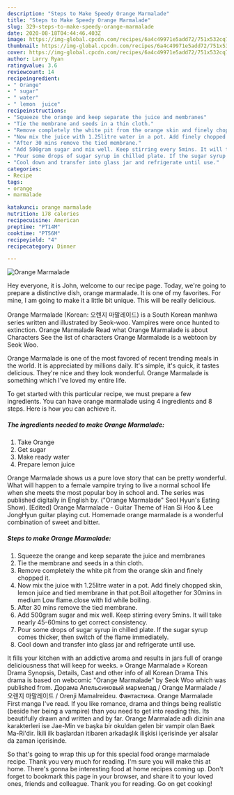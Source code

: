 ```yaml
---
description: "Steps to Make Speedy Orange Marmalade"
title: "Steps to Make Speedy Orange Marmalade"
slug: 329-steps-to-make-speedy-orange-marmalade
date: 2020-08-18T04:44:46.403Z
image: https://img-global.cpcdn.com/recipes/6a4c49971e5add72/751x532cq70/orange-marmalade-recipe-main-photo.jpg
thumbnail: https://img-global.cpcdn.com/recipes/6a4c49971e5add72/751x532cq70/orange-marmalade-recipe-main-photo.jpg
cover: https://img-global.cpcdn.com/recipes/6a4c49971e5add72/751x532cq70/orange-marmalade-recipe-main-photo.jpg
author: Larry Ryan
ratingvalue: 3.6
reviewcount: 14
recipeingredient:
- " Orange"
- " sugar"
- " water"
- " lemon  juice"
recipeinstructions:
- "Squeeze the orange and keep separate the juice and membranes"
- "Tie the membrane and seeds in a thin cloth."
- "Remove completely the white pit from the orange skin and finely chopped it."
- "Now mix the juice with 1.25litre water in a pot. Add finely chopped skin, lemon juice and tied membrane in that pot.Boil altogether for 30mins in medium Low flame.close with lid while boiling."
- "After 30 mins remove the tied membrane."
- "Add 500gram sugar and mix well. Keep stirring every 5mins. It will take nearly 45-60mins to get correct consistency."
- "Pour some drops of sugar syrup in chilled plate. If the sugar syrup comes thicker, then switch of the flame immediately."
- "Cool down and transfer into glass jar and refrigerate until use."
categories:
- Recipe
tags:
- orange
- marmalade

katakunci: orange marmalade 
nutrition: 178 calories
recipecuisine: American
preptime: "PT14M"
cooktime: "PT56M"
recipeyield: "4"
recipecategory: Dinner

---
```



![Orange Marmalade](https://img-global.cpcdn.com/recipes/6a4c49971e5add72/751x532cq70/orange-marmalade-recipe-main-photo.jpg)

Hey everyone, it is John, welcome to our recipe page. Today, we're going to prepare a distinctive dish, orange marmalade. It is one of my favorites. For mine, I am going to make it a little bit unique. This will be really delicious.

Orange Marmalade (Korean: 오렌지 마말레이드) is a South Korean manhwa series written and illustrated by Seok-woo. Vampires were once hunted to extinction. Orange Marmalade Read what Orange Marmalade is about Characters See the list of characters Orange Marmalade is a webtoon by Seok Woo.

Orange Marmalade is one of the most favored of recent trending meals in the world. It is appreciated by millions daily. It's simple, it's quick, it tastes delicious. They're nice and they look wonderful. Orange Marmalade is something which I've loved my entire life.


To get started with this particular recipe, we must prepare a few ingredients. You can have orange marmalade using 4 ingredients and 8 steps. Here is how you can achieve it.

<!--inarticleads1-->

##### The ingredients needed to make Orange Marmalade:

1. Take  Orange
1. Get  sugar
1. Make ready  water
1. Prepare  lemon  juice


Orange Marmalade shows us a pure love story that can be pretty wonderful. What will happen to a female vampire trying to live a normal school life when she meets the most popular boy in school and. The series was published digitally in English by. (&#34;Orange Marmalade&#34; Seol Hyun&#39;s Eating Show). [Edited] Orange Marmalade - Guitar Theme of Han Si Hoo &amp; Lee JongHyun guitar playing cut. Homemade orange marmalade is a wonderful combination of sweet and bitter. 

<!--inarticleads2-->

##### Steps to make Orange Marmalade:

1. Squeeze the orange and keep separate the juice and membranes
1. Tie the membrane and seeds in a thin cloth.
1. Remove completely the white pit from the orange skin and finely chopped it.
1. Now mix the juice with 1.25litre water in a pot. Add finely chopped skin, lemon juice and tied membrane in that pot.Boil altogether for 30mins in medium Low flame.close with lid while boiling.
1. After 30 mins remove the tied membrane.
1. Add 500gram sugar and mix well. Keep stirring every 5mins. It will take nearly 45-60mins to get correct consistency.
1. Pour some drops of sugar syrup in chilled plate. If the sugar syrup comes thicker, then switch of the flame immediately.
1. Cool down and transfer into glass jar and refrigerate until use.


It fills your kitchen with an addictive aroma and results in jars full of orange deliciousness that will keep for weeks. » Orange Marmalade » Korean Drama Synopsis, Details, Cast and other info of all Korean Drama This drama is based on webcomic &#34;Orange Marmalade&#34; by Seok Woo which was published from. Дорама Апельсиновый мармелад / Orange Marmalade / 오렌지 마말레이드 / Orenji Mamalreideu. Фантастика. Orange Marmalade First manga I&#39;ve read. If you like romance, drama and things being realistic (beside her being a vampire) than you need to get into reading this. Its beautifully drawn and written and by far. Orange Marmalade adlı dizinin ana karakterleri ise Jae-Min ve başka bir okuldan gelen bir vampir olan Baek Ma-Ri&#39;dir. İkili ilk başlardan itibaren arkadaşlık ilişkisi içerisinde yer alsalar da zaman içerisinde. 

So that's going to wrap this up for this special food orange marmalade recipe. Thank you very much for reading. I'm sure you will make this at home. There's gonna be interesting food at home recipes coming up. Don't forget to bookmark this page in your browser, and share it to your loved ones, friends and colleague. Thank you for reading. Go on get cooking!
